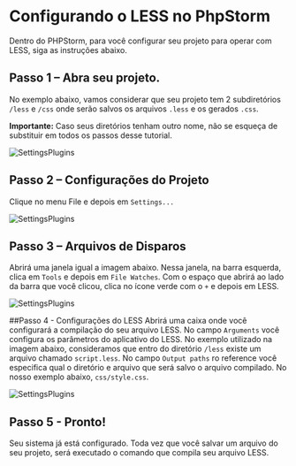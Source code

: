 # Configurando o LESS no PhpStorm

Dentro do PHPStorm, para você configurar seu projeto para operar com LESS, siga as instruções abaixo.

## Passo 1 – Abra seu projeto. 

No exemplo abaixo, vamos considerar que seu projeto tem 2 subdiretórios ```/less``` e ```/css``` onde serão salvos os arquivos ```.less``` e os gerados ```.css```. 

__Importante:__ Caso seus diretórios tenham outro nome, não se esqueça de substituir em todos os passos desse tutorial.

![SettingsPlugins](https://raw.githubusercontent.com/brunogoncalves/docs/master/phpstorm/imgs/print_phpstorm_less_tela1.png)

## Passo 2 – Configurações do Projeto

Clique no menu File e depois em ```Settings...```

![SettingsPlugins](https://raw.githubusercontent.com/brunogoncalves/docs/master/phpstorm/imgs/print_phpstorm_less_tela2.png)

## Passo 3 – Arquivos de Disparos

Abrirá uma janela igual a imagem abaixo. Nessa janela, na barra esquerda, clica em ```Tools``` e depois em ```File Watches```.
Com o espaço que abrirá ao lado da barra que você clicou, clica no ícone verde com o ```+``` e depois em LESS.
  
![SettingsPlugins](https://raw.githubusercontent.com/brunogoncalves/docs/master/phpstorm/imgs/print_phpstorm_less_tela3.png)

##Passo 4 - Configurações do LESS
Abrirá uma caixa onde você configurará a compilação do seu arquivo LESS. 
No campo ```Arguments``` você configura os parâmetros do aplicativo do LESS. 
No exemplo utilizado na imagem abaixo, consideramos que entro do diretório ```/less``` existe um arquivo chamado ```script.less```. 
No campo ```Output paths``` ro reference você especifica qual o diretório e arquivo que será salvo o arquivo compilado. 
No nosso exemplo abaixo, ```css/style.css```.

![SettingsPlugins](https://raw.githubusercontent.com/brunogoncalves/docs/master/phpstorm/imgs/print_phpstorm_less_tela4.png)

## Passo 5 - Pronto!

Seu sistema já está configurado. 
Toda vez que você salvar um arquivo do seu projeto, será executado o comando que compila seu arquivo LESS.
